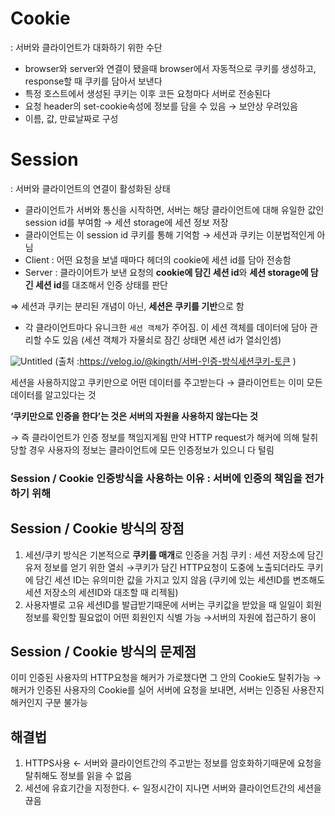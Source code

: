 # Cookie

: 서버와 클라이언트가 대화하기 위한 수단

- browser와 server와 연결이 됐을때 browser에서 자동적으로 쿠키를 생성하고, response할 때 쿠키를 담아서 보낸다
- 특정 호스트에서 생성된 쿠키는 이후 코든 요청마다 서버로 전송된다
- 요청 header의 set-cookie속성에 정보를 담을 수 있음 → 보안상 우려있음
- 이름, 값, 만료날짜로 구성

# Session

: 서버와 클라이언트의 연결이 활성화된 상태

- 클라이언트가 서버와 통신을 시작하면, 서버는 해당 클라이언트에 대해 유일한 값인 session id를 부여함 → 세션 storage에 세션 정보 저장
- 클라이언트는 이 session id 쿠키를 통해 기억함 → 세션과 쿠키는 이분법적인게 아님
- Client : 어떤 요청을 보낼 때마다 헤더의 cookie에 세션 id를 담아 전송함
- Server : 클라이어트가 보낸 요청의 **cookie에 담긴 세션 id**와 **세션 storage에 담긴 세션 id**를 대조해서 인증 상태를 판단

⇒ 세션과 쿠키는 분리된 개념이 아닌, **세션은 쿠키를 기반**으로 함

- 각 클라이언트마다 유니크한 `세션 객체`가 주어짐. 이 세션 객체를 데이터에 담아 관리할 수도 있음
(세션 객체가 자물쇠로 잠긴 상태면 세션 id가 열쇠인셈)

![Untitled](https://user-images.githubusercontent.com/52391627/202964854-3d5321fe-718e-4b57-a42e-7c5011d11f07.png)
(출처 :https://velog.io/@kingth/서버-인증-방식세션쿠키-토큰 )


세션을 사용하지않고 쿠키만으로 어떤 데이터를 주고받는다 
→ 클라이언트는 이미 모든 데이터를 알고있다는 것

**‘쿠키만으로 인증을 한다’는 것은 서버의 자원을 사용하지 않는다는 것**

→ 즉 클라이언트가 인증 정보를 책임지게됨
  만약 HTTP request가 해커에 의해 탈취당할 경우 사용자의 정보는 클라이언트에 모든 인증정보가 있으니 다 털림 

### Session / Cookie 인증방식을 사용하는 이유 : 서버에 인증의 책임을 전가하기 위해

## Session / Cookie 방식의 장점

1. 세션/쿠키 방식은 기본적으로 **쿠키를 매개**로 인증을 거침
쿠키 : 세션 저장소에 담긴 유저 정보를 얻기 위한 열쇠
→쿠키가 담긴 HTTP요청이 도중에 노출되더라도 쿠키에 담긴 세션 ID는 유의미한 값을 가지고 있지 않음 (쿠키에 있는 세션ID를 변조해도 세션 저장소의 세션ID와 대조할 때 리젝됨)
2. 사용자별로 고유 세션ID를 발급받기때문에 서버는 쿠키값을 받았을 때 일일이 회원정보를 확인할 필요없이 어떤 회원인지 식별 가능 →서버의 자원에 접근하기 용이

## Session / Cookie 방식의 문제점

이미 인증된 사용자의 HTTP요청을 해커가 가로챘다면 그 안의 Cookie도 탈취가능 
→ 해커가 인증된 사용자의 Cookie를 실어 서버에 요청을 보내면, 서버는 인증된 사용잔지 해커인지 구분 불가능

## 해결법

1. HTTPS사용 ← 서버와 클라이언트간의 주고받는 정보를 암호화하기때문에 요청을 탈취해도 정보를 읽을 수 없음
2. 세션에 유효기간을 지정한다. ← 일정시간이 지나면 서버와 클라이언트간의 세션을 끊음
